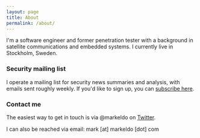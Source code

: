 ```yaml
---
layout: page
title: About
permalink: /about/
---
```


I'm a software engineer and former penetration tester with a background in satellite communications and embedded systems. I currently live in Stockholm, Sweden.

### Security mailing list

I operate a mailing list for security news summaries and analysis, with emails sent roughly weekly. If you'd like to sign up, you can [subscribe here](http://eepurl.com/dlZTVv).

### Contact me

The easiest way to get in touch is via @markeldo on [Twitter](https://twitter.com/markeldo).

I can also be reached via email: mark [at] markeldo [dot] com